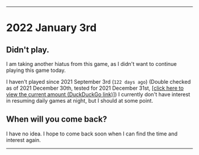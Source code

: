 
***

# 2022 January 3rd

## Didn't play.

I am taking another hiatus from this game, as I didn't want to continue playing this game today.

I haven't played since 2021 September 3rd (`122 days ago`) (Double checked as of 2021 December 30th, tested for 2021 December 31st, [[click here to view the current amount (DuckDuckGo link)]](https://duckduckgo.com/?q=Days+since+September+3rd+2021&t=ffab&ia=answer)) I currently don't have interest in resuming daily games at night, but I should at some point.

## When will you come back?

I have no idea. I hope to come back soon when I can find the time and interest again.

***
